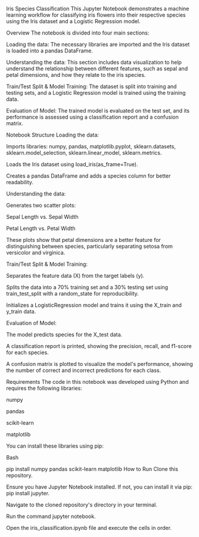 
Iris Species Classification
This Jupyter Notebook demonstrates a machine learning workflow for classifying iris flowers into their respective species using the Iris dataset and a Logistic Regression model.

Overview
The notebook is divided into four main sections:

Loading the data: The necessary libraries are imported and the Iris dataset is loaded into a pandas DataFrame.

Understanding the data: This section includes data visualization to help understand the relationship between different features, such as sepal and petal dimensions, and how they relate to the iris species.

Train/Test Split & Model Training: The dataset is split into training and testing sets, and a Logistic Regression model is trained using the training data.

Evaluation of Model: The trained model is evaluated on the test set, and its performance is assessed using a classification report and a confusion matrix.

Notebook Structure
Loading the data:

Imports libraries: numpy, pandas, matplotlib.pyplot, sklearn.datasets, sklearn.model_selection, sklearn.linear_model, sklearn.metrics.

Loads the Iris dataset using load_iris(as_frame=True).

Creates a pandas DataFrame and adds a species column for better readability.

Understanding the data:

Generates two scatter plots:

Sepal Length vs. Sepal Width

Petal Length vs. Petal Width

These plots show that petal dimensions are a better feature for distinguishing between species, particularly separating setosa from versicolor and virginica.

Train/Test Split & Model Training:

Separates the feature data (X) from the target labels (y).

Splits the data into a 70% training set and a 30% testing set using train_test_split with a random_state for reproducibility.

Initializes a LogisticRegression model and trains it using the X_train and y_train data.

Evaluation of Model:

The model predicts species for the X_test data.

A classification report is printed, showing the precision, recall, and f1-score for each species.

A confusion matrix is plotted to visualize the model's performance, showing the number of correct and incorrect predictions for each class.

Requirements
The code in this notebook was developed using Python and requires the following libraries:

numpy

pandas

scikit-learn

matplotlib

You can install these libraries using pip:

Bash

pip install numpy pandas scikit-learn matplotlib
How to Run
Clone this repository.

Ensure you have Jupyter Notebook installed. If not, you can install it via pip: pip install jupyter.

Navigate to the cloned repository's directory in your terminal.

Run the command jupyter notebook.

Open the iris_classification.ipynb file and execute the cells in order.
